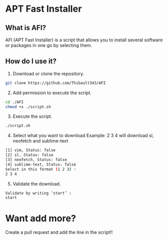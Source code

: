 # APT Fast Installer 
## What is AFI?
AFI (APT Fast Installer) is a script that allows you to install several software or packages in one go by selecting them.
## How do I use it?
1. Download or clone the repository.
```bash
git clone https://github.com/Thibault343/AFI

```
2. Add permission to execute the script.
```bash
cd ./AFI
chmod +x ./script.sh
```
3. Execute the script.
```bash
./script.sh
```
4. Select what you want to download 
Example: 2 3 4 will download sl, neofetch and sublime-text
```bash
[1] vim, Status: false
[2] sl, Status: false
[3] neofetch, Status: false
[4] sublime-text, Status: false
Select in this format (1 2 3) :
2 3 4
```
5. Validate the download.
```bash
Validate by writing ‘start’ :
start
```

# Want add more?
Create a pull request and add the line in the script!!

